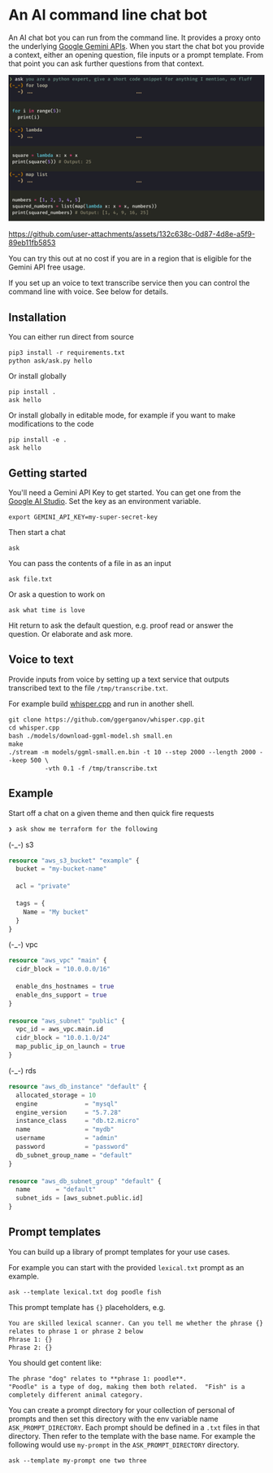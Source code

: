 # An AI command line chat bot

An AI chat bot you can run from the command line. It provides a proxy onto the
underlying [Google Gemini APIs](https://ai.google.dev/#gemini-api). When you
start the chat bot you provide a context, either an opening question, file
inputs or a prompt template. From that point you can ask further questions
from that context.

![example usage](./docs/example-usage.png)

https://github.com/user-attachments/assets/132c638c-0d87-4d8e-a5f9-89eb11fb5853

You can try this out at no cost if you are in a region that is eligible for the
Gemini API free usage.

If you set up an voice to text transcribe service then you can control the command line with voice. See below for details.

## Installation

You can either run direct from source

    pip3 install -r requirements.txt
    python ask/ask.py hello

Or install globally

    pip install .
    ask hello

Or install globally in editable mode, for example if you want to make modifications to the code

    pip install -e .
    ask hello

## Getting started

You'll need a Gemini API Key to get started. You can get one from the [Google AI Studio](https://aistudio.google.com/). Set the key as an environment variable.

    export GEMINI_API_KEY=my-super-secret-key

Then start a chat

    ask

You can pass the contents of a file in as an input

    ask file.txt

Or ask a question to work on

    ask what time is love

Hit return to ask the default question, e.g. proof read or answer the question.
Or elaborate and ask more.

## Voice to text

Provide inputs from voice by setting up a text service that outputs transcribed
text to the file `/tmp/transcribe.txt`.

For example build [whisper.cpp](https://github.com/ggerganov/whisper.cpp) and run in another shell.

    git clone https://github.com/ggerganov/whisper.cpp.git
    cd whisper.cpp
    bash ./models/download-ggml-model.sh small.en
    make
    ./stream -m models/ggml-small.en.bin -t 10 --step 2000 --length 2000 --keep 500 \
              -vth 0.1 -f /tmp/transcribe.txt

## Example

Start off a chat on a given theme and then quick fire requests

```sh
❯ ask show me terraform for the following
```

(-\_-) s3

```terraform
resource "aws_s3_bucket" "example" {
  bucket = "my-bucket-name"

  acl = "private"

  tags = {
    Name = "My bucket"
  }
}
```

(-\_-) vpc

```terraform
resource "aws_vpc" "main" {
  cidr_block = "10.0.0.0/16"

  enable_dns_hostnames = true
  enable_dns_support = true
}

resource "aws_subnet" "public" {
  vpc_id = aws_vpc.main.id
  cidr_block = "10.0.1.0/24"
  map_public_ip_on_launch = true
}
```

(-\_-) rds

```terraform
resource "aws_db_instance" "default" {
  allocated_storage = 10
  engine             = "mysql"
  engine_version     = "5.7.28"
  instance_class     = "db.t2.micro"
  name               = "mydb"
  username           = "admin"
  password           = "password"
  db_subnet_group_name = "default"
}

resource "aws_db_subnet_group" "default" {
  name       = "default"
  subnet_ids = [aws_subnet.public.id]
}
```

## Prompt templates

You can build up a library of prompt templates for your use cases.

For example you can start with the provided `lexical.txt` prompt as an example.

    ask --template lexical.txt dog poodle fish

This prompt template has `{}` placeholders, e.g.

    You are skilled lexical scanner. Can you tell me whether the phrase {} relates to phrase 1 or phrase 2 below
    Phrase 1: {}
    Phrase 2: {}

You should get content like:

    The phrase "dog" relates to **phrase 1: poodle**.
    "Poodle" is a type of dog, making them both related.  "Fish" is a completely different animal category.

You can create a prompt directory for your collection of personal of prompts and
then set this directory with the env variable name `ASK_PROMPT_DIRECTORY`. Each
prompt should be defined in a `.txt` files in that directory. Then refer to the
template with the base name. For example the following would use `my-prompt` in
the `ASK_PROMPT_DIRECTORY` directory.

    ask --template my-prompt one two three
